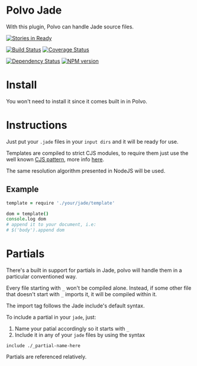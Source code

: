 # Polvo Jade

With this plugin, Polvo can handle Jade source files.

[![Stories in Ready](https://badge.waffle.io/polvo/polvo-jade.png)](https://waffle.io/polvo/polvo-jade)

[![Build Status](https://secure.travis-ci.org/polvo/polvo-jade.png)](http://travis-ci.org/polvo/polvo-jade) [![Coverage Status](https://coveralls.io/repos/polvo/polvo-jade/badge.png)](https://coveralls.io/r/polvo/polvo-jade)

[![Dependency Status](https://gemnasium.com/polvo/polvo-jade.png)](https://gemnasium.com/polvo/polvo-jade) [![NPM version](https://badge.fury.io/js/polvo-jade.png)](http://badge.fury.io/js/polvo-jade)

# Install

You won't need to install it since it comes built in in Polvo.

# Instructions

Just put your `.jade` files in your `input dirs` and it will be ready for use.

Templates are compiled to strict  CJS modules, to require them just use the well
known [CJS pattern](http://nodejs.org/api/modules.html), more
info [here](http://wiki.commonjs.org/wiki/Modules/1.1).

The same resolution algorithm presented in NodeJS will be used.

## Example

````coffeescript
template = require './your/jade/template'

dom = template()
console.log dom
# append it to your document, i.e:
# $('body').append dom
````

# Partials

There's a built in support for partials in Jade, polvo will handle them in a 
particular conventioned way.

Every file starting with `_` won't be compiled alone. Instead, if some other
file that doesn't start with `_` imports it, it will be compiled within it.

The import tag follows the Jade include's default syntax.


To include a partial in your `jade`, just:

 1. Name your patial accordingly so it starts with `_`
 1. Include it in any of your `jade` files by using the syntax

 ````jade
 include ./_partial-name-here
 ````

 Partials are referenced relatively.
